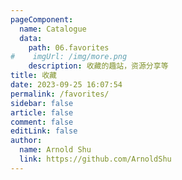 ```yaml
---
pageComponent:
  name: Catalogue
  data:
    path: 06.favorites
#    imgUrl: /img/more.png
    description: 收藏的趣站，资源分享等
title: 收藏
date: 2023-09-25 16:07:54
permalink: /favorites/
sidebar: false
article: false
comment: false
editLink: false
author:
  name: Arnold Shu
  link: https://github.com/ArnoldShu
---
```

